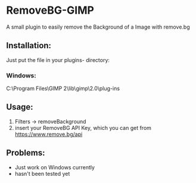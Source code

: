 # RemoveBG-GIMP
A small plugin to easily remove the Background of a Image with remove.bg

## Installation:
Just put the file in your plugins- directory:
### Windows: 
C:\Program Files\GIMP 2\lib\gimp\2.0\plug-ins

## Usage:
1. Filters -> removeBackground
2. insert your RemoveBG API Key, which you can get from https://www.remove.bg/api

## Problems:
- Just work on Windows currently
- hasn't been tested yet

